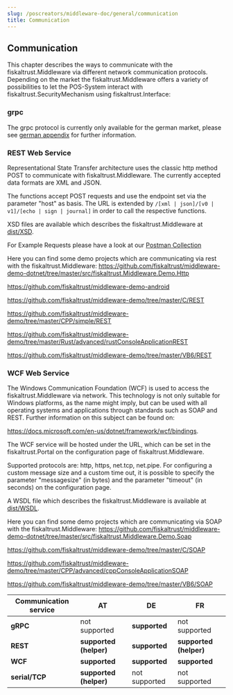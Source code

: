 ```yaml
---
slug: /poscreators/middleware-doc/general/communication
title: Communication
---
```


## Communication
This chapter describes the ways to communicate with the fiskaltrust.Middleware via different network communication protocols. Depending on the market the fiskaltrust.Middleware offers a variety of possibilities to let the POS-System interact with fiskaltrust.SecurityMechanism using fiskaltrust.Interface:


### grpc

The grpc protocol is currently only available for the german market, please see [german appendix](../../appendix-de-kassensichv/appendix-de-kassensichv.md) for further information.


### REST Web Service

Representational State Transfer architecture uses the classic http method POST to communicate with fiskaltrust.Middleware. The currently accepted data formats are XML and JSON.

The functions accept POST requests and use the endpoint set via the parameter "host" as basis. The URL is extended by `/[xml | json]/[v0 | v1]/[echo | sign | journal]` in order to call the respective functions.

XSD files are available which describes the fiskaltrust.Middleware at [dist/XSD](https://github.com/fiskaltrust/interface-doc/tree/master/dist/XSD).

For Example Requests please have a look at our [Postman Collection](https://github.com/fiskaltrust/middleware-demo-postman)

Here you can find some demo projects which are communicating via rest with the fiskaltrust.Middleware:
https://github.com/fiskaltrust/middleware-demo-dotnet/tree/master/src/fiskaltrust.Middleware.Demo.Http

https://github.com/fiskaltrust/middleware-demo-android

https://github.com/fiskaltrust/middleware-demo/tree/master/C/REST

https://github.com/fiskaltrust/middleware-demo/tree/master/CPP/simple/REST

https://github.com/fiskaltrust/middleware-demo/tree/master/Rust/advanced/rustConsoleApplicationREST

https://github.com/fiskaltrust/middleware-demo/tree/master/VB6/REST


### WCF Web Service

The Windows Communication Foundation (WCF) is used to access the fiskaltrust.Middleware via network. This technology is not only suitable for Windows platforms, as the name might imply, but can be used with all operating systems and applications through standards such as SOAP and REST. Further information on this subject can be found on:

<https://docs.microsoft.com/en-us/dotnet/framework/wcf/bindings>.

The WCF service will be hosted under the URL, which can be set in the fiskaltrust.Portal on the configuration page of fiskaltrust.Middleware.

Supported protocols are: http, https, net.tcp, net.pipe. For configuring a custom message size and a custom time out, it is possible to specify the parameter "messagesize" (in bytes) and the parameter "timeout" (in seconds) on the configuration page.

A WSDL file which describes the fiskaltrust.Middleware is available at [dist/WSDL](https://github.com/fiskaltrust/interface-doc/tree/master/dist/WSDL).

Here you can find some demo projects which are communicating via SOAP with the fiskaltrust.Middleware:
https://github.com/fiskaltrust/middleware-demo-dotnet/tree/master/src/fiskaltrust.Middleware.Demo.Soap

https://github.com/fiskaltrust/middleware-demo/tree/master/C/SOAP

https://github.com/fiskaltrust/middleware-demo/tree/master/CPP/advanced/cppConsoleApplicationSOAP

https://github.com/fiskaltrust/middleware-demo/tree/master/VB6/SOAP

| Communication service | AT            | DE            | FR            |
| --------------------- | ------------- | -------------| ------------- |
| **gRPC**              | not supported | **supported** | not supported |
| **REST**              | **supported (helper)** | **supported** | **supported (helper)** |
| **WCF**               | **supported** | **supported** | **supported** |
| **serial/TCP**| **supported (helper)** |not supported| not supported  |
